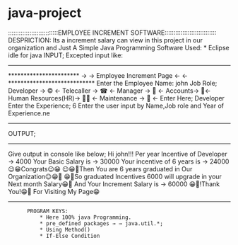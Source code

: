 # java-project
::::::::::::::::::::::::::::EMPLOYEE INCREMENT SOFTWARE:::::::::::::::::::::::::::::
DESPRICTION:
       Its a increment salary can view in this project in our organization and Just 
       A Simple Java Programming
Software Used:
            * Eclipse idle for java
INPUT;
Excepted input like:
____________________________________________________________________________________
*********************** → → Employee Increment Page ← ← ****************************
Enter the Employee Name: 
         john 
Job Role;
         Developer → © ← 
         Telecaller → ☎ ←
         Manager → 🤵 ←
         Accounts→ 📝←
         Human Resources(HR)→ 👨‍✈️ ←
         Maintenance → 👨‍ ←
Enter Here;
          Developer
Enter the Experience;
          6
Enter the user input by Name,Job role and Year of Experience.ne
____________________________________________________________________________________
OUTPUT;
____________________________________________________________________________________
Give output in console like below;
                       Hi john!!!
                       Per year Incentive of Developer → 4000
                       Your Basic Salary is → 30000
                       Your incentive of 6 years is → 24000
                       😉😁Congrats😉😁
                       😉😁🤗Then You are 6 years graduated in Our Organization😉😁🤗
                       😁🤗So graduated Incentives 6000 will upgrade in your Next month Salary😁🤗
                       And
                       Your Increment Salary  is → 60000
                       😁🤗!Thank You!😁🤗 For Visiting  My Page😁
____________________________________________________________________________________
          PROGRAM KEYS:    
              * Here 100% java Programming.
              * pre_defined packages → → java.util.*;
              * Using Method()
              * If-Else Condition         
                       
